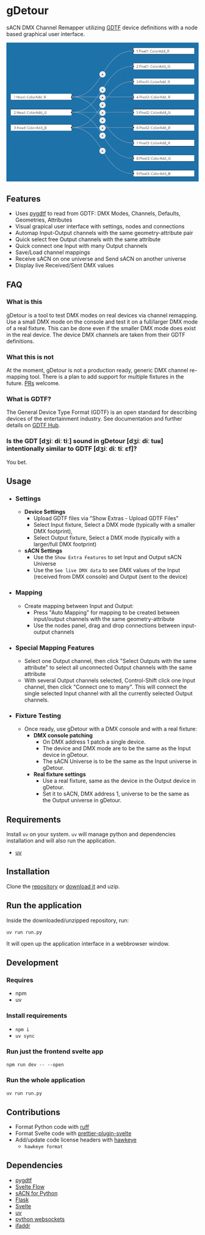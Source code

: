 # gDetour

sACN DMX Channel Remapper utilizing [GDTF](https://gdtf-share.com/) device
definitions with a node based graphical user interface.

<img src="gdetour.png">

## Features

- Uses  [pygdtf](https://pypi.org/project/pygdtf/) to read from GDTF: DMX
  Modes, Channels, Defaults, Geometries, Attributes
- Visual grapical user interface with settings, nodes and connections
- Automap Input-Output channels with the same geometry-attribute pair
- Quick select free Output channels with the same attribute
- Quick connect one Input with many Output channels
- Save/Load channel mappings
- Receive sACN on one universe and Send sACN on another universe
- Display live Received/Sent DMX values

## FAQ

### What is this

gDetour is a tool to test DMX modes on real devices via channel remapping. Use
a small DMX mode on the console and test it on a full/larger DMX mode of a real
fixture. This can be done even if the smaller DMX mode does exist in the real
device. The device DMX channels are taken from their GDTF definitions.

### What this is not

At the moment, gDetour is not a production ready, generic DMX channel
re-mapping tool. There is a plan to add support for multiple fixtures in the
future. [PRs](https://github.com/vanous/gDetour/pulls) welcome.

### What is GDTF?

The General Device Type Format (GDTF) is an open standard for describing
devices of the entertainment industry. See documentation and further details on
[GDTF Hub](https://gdtf.eu/).

### Is the GDT [dʒiː diː tiː] sound in gDetour [dʒiː diː tuʁ] intentionally similar to GDTF [dʒiː diː tiː ɛf]?

You bet.

## Usage

- ### Settings

    - **Device Settings**
        - Upload GDTF files via "Show Extras - Upload GDTF Files"
        - Select Input fixture, Select a DMX mode (typically with a smaller DMX
          footprint),
        - Select Output fixture, Select a DMX mode (typically with a
          larger/full DMX footprint)
    - **sACN Settings**
        - Use the `Show Extra Features` to set Input and Output sACN Universe
        - Use the `See live DMX data` to see DMX values of the Input (received
          from DMX console) and Output (sent to the device)


- ### Mapping

    - Create mapping between Input and Output:
        - Press "Auto Mapping" for mapping to be created between input/output
          channels with the same geometry-attribute
        - Use the nodes panel, drag and drop connections between input-output
          channels

- ### Special Mapping Features

    - Select one Output channel, then click "Select Outputs with the same
      attribute" to select all unconnected Output channels with the same
      attribute
    - With several Output channels selected, Control-Shift click one Input
      channel, then click "Connect one to many". This will connect the single
      selected Input channel with all the currently selected Output channels.

- ### Fixture Testing

    - Once ready, use gDetour with a DMX console and with a real fixture:
        - **DMX console patching**
            - On DMX address 1 patch a single device.
            - The device and DMX mode are to be the same as the Input device in
              gDetour.
            - The sACN Universe is to be the same as the Input universe in
              gDetour.
        - **Real fixture settings**
            - Use a real fixture, same as the device in the Output device in
              gDetour.
            - Set it to sACN, DMX address 1, universe to be the same as the
              Output universe in gDetour.

## Requirements

Install `uv` on your system. `uv` will manage python and dependencies
installation and will also run the application.

- [uv](https://docs.astral.sh/uv/)

## Installation

Clone the [repository](https://github.com/vanous/gDetour/) or [download
it](https://github.com/vanous/gDetour/archive/refs/heads/master.zip) and uzip.

## Run the application

Inside the downloaded/unzipped repository, run:

```
uv run run.py
```

It will open up the application interface in a webbrowser window.

## Development

### Requires

- npm
- uv

### Install requirements

- `npm i`
- `uv sync`

### Run just the frontend svelte app

```
npm run dev -- --open
```

### Run the whole application

```
uv run run.py
```

## Contributions

- Format Python code with [ruff](https://docs.astral.sh/ruff/)
- Format Svelte code with
  [prettier-plugin-svelte](https://www.npmjs.com/package/prettier-plugin-svelte)
- Add/update code license headers with
  [hawkeye](https://github.com/korandoru/hawkeye)
    - `hawkeye format`

## Dependencies

- [pygdtf](https://github.com/open-stage/python-gdtf)
- [Svelte Flow](https://svelteflow.dev/)
- [sACN for Python](https://github.com/Hundemeier/sacn)
- [Flask](https://flask.palletsprojects.com/en/stable/)
- [Svelte](https://svelte.dev/)
- [uv](https://docs.astral.sh/uv/)
- [python websockets](https://github.com/python-websockets/websockets/)
- [ifaddr](https://github.com/ifaddr/ifaddr)
